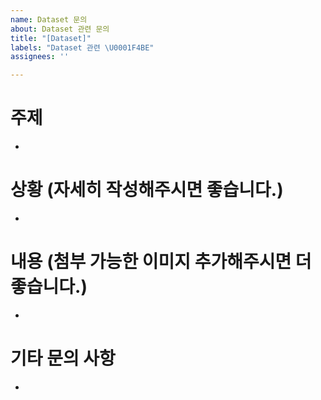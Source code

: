 ```yaml
---
name: Dataset 문의
about: Dataset 관련 문의
title: "[Dataset]"
labels: "Dataset 관련 \U0001F4BE"
assignees: ''

---
```


# 주제
- 

# 상황 (자세히 작성해주시면 좋습니다.)
- 

# 내용 (첨부 가능한 이미지 추가해주시면 더 좋습니다.)
- 

# 기타 문의 사항
-
